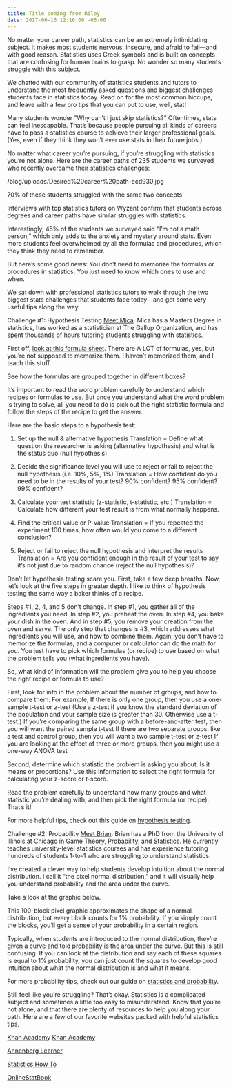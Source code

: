 ```yaml
---
title: Title coming from Riley
date: 2017-06-16 12:16:00 -05:00
---
```


No matter your career path, statistics can be an extremely intimidating subject. It makes most students nervous, insecure, and afraid to fail—and with good reason. Statistics uses Greek symbols and is built on concepts that are confusing for human brains to grasp. No wonder so many students struggle with this subject.
 
We chatted with our community of statistics students and tutors to understand the most frequently asked questions and biggest challenges students face in statistics today. Read on for the most common hiccups, and leave with a few pro tips that you can put to use, well, stat!
 
Many students wonder 
”Why can’t I just skip statistics?”
Oftentimes, stats can feel inescapable. That’s because people pursuing all kinds of careers have to pass a statistics course to achieve their larger professional goals. (Yes, even if they think they won’t ever use stats in their future jobs.) 
 
No matter what career you’re pursuing, if you’re struggling with statistics you’re not alone. Here are the career paths of 235 students we surveyed who recently overcame their statistics challenges: 
 
/blog/uploads/Desired%20career%20path-ecd930.jpg
 
 
70% of these students struggled 
with the same two concepts
 
Interviews with top statistics tutors on Wyzant confirm that students across degrees and career paths have similar struggles with statistics.

 
Interestingly, 45% of the students we surveyed said “I’m not a math person,” which only adds to the anxiety and mystery around stats. Even more students feel overwhelmed by all the formulas and procedures, which they think they need to remember. 
 
But here’s some good news: You don’t need to memorize the formulas or procedures in statistics. You just need to know which ones to use and when. 
 
We sat down with professional statistics tutors to walk through the two biggest stats challenges that students face today—and got some very useful tips along the way. 
 
Challenge #1: Hypothesis Testing
[Meet Mica](https://www.wyzant.com/match/tutor/75474730/). Mica has a Masters Degree in statistics, has worked as a statistician at The Gallup Organization, and has spent thousands of hours tutoring students struggling with statistics.
 
First off, [look at this formula sheet](https://drive.google.com/file/d/0BwGwV23dlzDnSHJPN1pHLXU1Sm8/view). There are A LOT of formulas, yes, but you’re not supposed to memorize them. I haven’t memorized them, and I teach this stuff. 
 
See how the formulas are grouped together in different boxes?
 

It’s important to read the word problem carefully to understand which recipes or formulas to use. But once you understand what the word problem is trying to solve, all you need to do is pick out the right statistic formula and follow the steps of the recipe to get the answer.
 
Here are the basic steps to a hypothesis test: 
1) Set up the null & alternative hypothesis
Translation = Define what question the researcher is asking (alternative hypothesis) and what is the status quo (null hypothesis)
 
2) Decide the significance level you will use to reject or fail to reject the null hypothesis (i.e. 10%, 5%, 1%) 
Translation = How confident do you need to be in the results of your test? 90% confident? 95% confident? 99% confident?
 
3) Calculate your test statistic (z-statistic, t-statistic, etc.) 
Translation = Calculate how different your test result is from what normally happens.
 
4) Find the critical value or P-value 
Translation = If you repeated the experiment 100 times, how often would you come to a different conclusion?
 
5) Reject or fail to reject the null hypothesis and interpret the results
Translation = Are you confident enough in the result of your test to say it’s not just due to random chance (reject the null hypothesis)?              
 
Don’t let hypothesis testing scare you. First, take a few deep breaths. Now, let’s look at the five steps in greater depth. I like to think of hypothesis testing the same way a baker thinks of a recipe.
 
 

 
 
Steps #1, 2, 4, and 5 don’t change. In step #1, you gather all of the ingredients you need. In step #2, you preheat the oven. In step #4, you bake your dish in the oven. And in step #5, you remove your creation from the oven and serve. The only step that changes is #3, which addresses what ingredients you will use, and how to combine them. Again, you don’t have to memorize the formulas, and a computer or calculator can do the math for you. You just have to pick which formulas (or recipe) to use based on what the problem tells you (what ingredients you have).
 
So, what kind of information will the problem give you to help you choose the right recipe or formula to use? 
 
First, look for info in the problem about the number of groups, and how to compare them. For example,
If there is only one group, then you use a one-sample t-test or z-test (Use a z-test if you know the standard deviation of the population and your sample size is greater than 30. Otherwise use a t-test.) 
If you’re comparing the same group with a before-and-after test, then you will want the paired sample t-test
If there are two separate groups, like a test and control group, then you will want a two sample t-test or z-test
If you are looking at the effect of three or more groups, then you might use a one-way ANOVA test
 
Second, determine which statistic the problem is asking you about. Is it means or proportions? Use this information to select the right formula for calculating your z-score or t-score.
 
Read the problem carefully to understand how many groups and what statistic you’re dealing with, and then pick the right formula (or recipe). That’s it! 
 
For more helpful tips, check out this guide on [hypothesis testing](https://www.wyzant.com/resources/lessons/math/statistics_and_probability/hypothesis_testing).
 
Challenge #2: Probability
[Meet Brian](https://www.wyzant.com/match/tutor/78150040). Brian has a PhD from the University of Illinois at Chicago in Game Theory, Probability, and Statistics. He currently teaches university-level statistics courses and has experience tutoring hundreds of students 1-to-1 who are struggling to understand statistics. 
 

I’ve created a clever way to help students develop intuition about the normal distribution. I call it “the pixel normal distribution,” and it will visually help you understand probability and the area under the curve.
 
Take a look at the graphic below. 

This 100-block pixel graphic approximates the shape of a normal distribution, but every block counts for 1% probability. If you simply count the blocks, you’ll get a sense of your probability in a certain region. 
 
Typically, when students are introduced to the normal distribution, they’re given a curve and told probability is the area under the curve. But this is still confusing. If you can look at the distribution and say each of these squares is equal to 1% probability, you can just count the squares to develop good intuition about what the normal distribution is and what it means.
 
For more probability tips, check out our guide on [statistics and probability](https://www.wyzant.com/resources/lessons/math/statistics_and_probability).
 
Still feel like you’re struggling? 
That’s okay. Statistics is a complicated subject and sometimes a little too easy to misunderstand. Know that you’re not alone, and that there are plenty of resources to help you along your path. Here are a few of our favorite websites packed with helpful statistics tips.  
 
[Khah Academy](www.khanacademy.org/math/statistics-probability)
[Khan Academy](www.khanacademy.org/math/statistics-probability) 

[Annenberg Learner](www.learner.org/courses/againstallodds/index.html)

[Statistics How To](www.statisticshowto.com/probability-and-statistics/)

[OnlineStatBook](www.onlinestatbook.com/) 
